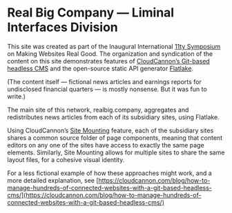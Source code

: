 # Real Big Company — Liminal Interfaces Division

This site was created as part of the Inaugural International [11ty
Symposium](https://conf.11ty.dev/) on Making Websites Real Good. The
organization and syndication of the content on this site demonstrates
features of [CloudCannon’s Git-based headless
CMS](https://cloudcannon.com/) and the open-source static API generator
[Flatlake](https://flatlake.app/).

(The content itself — fictional news articles and earnings reports for
undisclosed financial quarters — is mostly nonsense. But it was fun to
write.)

The main site of this network, realbig.company, aggregates and
redistributes news articles from each of its subsidiary sites, using
Flatlake.

Using CloudCannon’s [Site
Mounting](https://cloudcannon.com/documentation/articles/site-mounting/)
feature, each of the subsidiary sites shares a common source folder of
page components, meaning that content editors on any one of the sites have
access to exactly the same page elements. Similarly, Site Mounting allows
for multiple sites to share the same layout files, for a cohesive visual
identity.

For a less fictional example of how these approaches might work, and a
more detailed explanation, see
[https://cloudcannon.com/blog/how-to-manage-hundreds-of-connected-websites-with-a-git-based-headless-cms/](https://cloudcannon.com/blog/how-to-manage-hundreds-of-connected-websites-with-a-git-based-headless-cms/)
